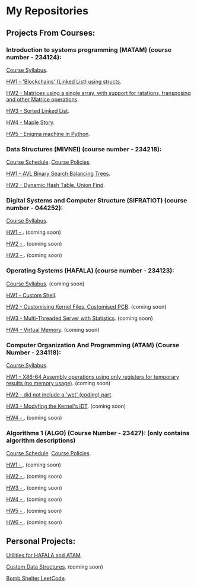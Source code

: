 # My Repositories
## Projects From Courses:

### Introduction to systems programming (MATAM) (course number - 234124):

[Course Syllabus](IGNOREME/syllabus_matam.pdf).

[HW1 - 'Blockchains' (Linked List) using structs](https://github.com/guyfriedman2001/Introd.-to-systems-prog.-MATAM-234124-HW1).

[HW2 - Matrices using a single array, with support for ratations, transposing and other Matrice operations](https://github.com/guyfriedman2001/Introd.-to-systems-prog.-MATAM-234124-HW2).

[HW3 - Sorted Linked List](https://github.com/guyfriedman2001/Introd.-to-systems-prog.-MATAM-234124-HW3).

[HW4 - Maple Story](https://github.com/guyfriedman2001/Introd.-to-systems-prog.-MATAM-234124-HW4).

[HW5 - Enigma machine in Python](https://github.com/guyfriedman2001/Introd.-to-systems-prog.-MATAM-234124-HW5).


### Data Structures (MIVNEI) (course number - 234218):

[Course Schedule](IGNOREME/syllabus_mivnei_schedule.pdf).    [Course Policies](IGNOREME/syllabus_mivnei_policies.pdf).

[HW1 - AVL Binary Search Balancing Trees](https://github.com/guyfriedman2001/Data-Structures-wet-1).

[HW2 - Dynamic Hash Table, Union Find](https://github.com/guyfriedman2001/Data-Structures-wet-2).


### Digital Systems and Computer Structure (SIFRATIOT) (course number - 044252):

[Course Syllabus](syllabus_sifratiot.pdf).

[HW1 - ](https://github.com/guyfriedman2001/Comp.-Struct.-and-Digital-Systems-SIFRATIOT-044252-HW1/tree/main). (coming soon)

[HW2 - ](https://github.com/guyfriedman2001/Comp.-Struct.-and-Digital-Systems-SIFRATIOT-044252-HW2/tree/main). (coming soon)

[HW3 - ](https://github.com/guyfriedman2001/Comp.-Struct.-and-Digital-Systems-SIFRATIOT-044252-HW3). (coming soon)


### Operating Systems (HAFALA) (course number - 234123):

[Course Syllabus](). (coming soon)

[HW1 - Custom Shell](https://github.com/guyfriedman2001/234123_HW1).

[HW2 - Customising Kernel Files, Customised PCB](https://github.com/guyfriedman2001/234123_HW2). (coming soon)

[HW3 - Multi-Threaded Server with Statistics](https://github.com/guyfriedman2001/234123_HW3). (coming soon)

[HW4 - Virtual Memory](). (coming soon)


### Computer Organization And Programming (ATAM) (Course Number - 234118):

[Course Syllabus](IGNOREME/syllabus_atam.pdf).

[HW1 - X86-64 Assembly operations using only registers for temporary results (no memory usage)](https://github.com/guyfriedman2001/Comp.-Org.-And-Prog.-ATAM-234118-HW1). (coming soon)

[HW2 - did not include a 'wet' (coding) part]().

[HW3 - Modyfing the Kernel's IDT](https://github.com/guyfriedman2001/234118_HW3). (coming soon)

[HW4 - ](). (coming soon)


### Algorithms 1 (ALGO) (Course Number - 23427): (only contains algorithm descriptions)

[Course Schedule](IGNOREME/syllabus_algo_schedule.pdf).    [Course Policies](IGNOREME/syllabus_algo_policies.pdf).

[HW1 - ](_IGNOREME/algo_hw1.pdf). (coming soon)

[HW2 - ](_IGNOREME/algo_hw2.pdf). (coming soon)

[HW3 - ](_IGNOREME/algo_hw3.pdf). (coming soon)

[HW4 - ](_IGNOREME/algo_hw4.pdf). (coming soon)

[HW5 - ](_IGNOREME/algo_hw5.pdf). (coming soon)

[HW6 - ](_IGNOREME/algo_hw6.pdf). (coming soon)



## Personal Projects:

[Utilities for HAFALA and ATAM](https://github.com/guyfriedman2001/hafala-atam-utilities).

[Custom Data Structures](https://github.com/guyfriedman2001/GuysUtil). (coming soon)

[Bomb Shelter LeetCode](https://github.com/guyfriedman2001/bomb-shelter-leetcode).


